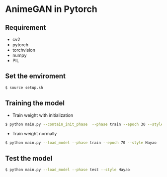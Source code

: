 # AnimeGAN in Pytorch

## Requirement
* cv2
* pytorch
* torchvision
* numpy
* PIL

## Set the enviroment
```bash
$ source setup.sh
```

## Training the model
* Train weight with initialization
```bash
$ python main.py --contain_init_phase  --phase train --epoch 30 --style Hayao
```

* Train weight normally
```bash
$ python main.py --load_model --phase train --epoch 70 --style Hayao
```

## Test the model
```bash
$ python main.py --load_model --phase test --style Hayao
```
